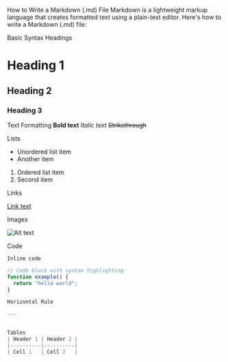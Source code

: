 How to Write a Markdown (.md) File
Markdown is a lightweight markup language that creates formatted text using a plain-text editor. Here's how to write a Markdown (.md) file:



Basic Syntax
Headings
# Heading 1
## Heading 2
### Heading 3


Text Formatting
**Bold text**
*Italic text*
~~Strikethrough~~


Lists

- Unordered list item
- Another item

1. Ordered list item
2. Second item


Links

[Link text](https://example.com)


Images

![Alt text](image-url.jpg)

Code

`Inline code`

```javascript
// Code block with syntax highlighting
function example() {
  return "hello world";
}

Horizontal Rule

---


Tables
| Header 1 | Header 2 |
|----------|----------|
| Cell 1   | Cell 2   |

  